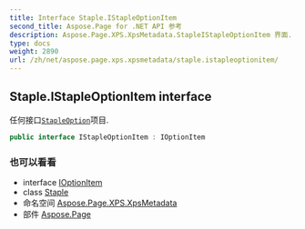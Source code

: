 ```yaml
---
title: Interface Staple.IStapleOptionItem
second_title: Aspose.Page for .NET API 参考
description: Aspose.Page.XPS.XpsMetadata.StapleIStapleOptionItem 界面. 任何接口StapleOption项目.
type: docs
weight: 2890
url: /zh/net/aspose.page.xps.xpsmetadata/staple.istapleoptionitem/
---
```

## Staple.IStapleOptionItem interface

任何接口[`StapleOption`](../staple.stapleoption/)项目.

```csharp
public interface IStapleOptionItem : IOptionItem
```

### 也可以看看

* interface [IOptionItem](../ioptionitem/)
* class [Staple](../staple/)
* 命名空间 [Aspose.Page.XPS.XpsMetadata](../../aspose.page.xps.xpsmetadata/)
* 部件 [Aspose.Page](../../)


